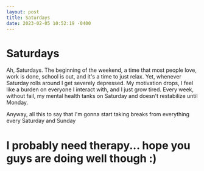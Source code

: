 ```yaml
---
layout: post
title: Saturdays
date: 2023-02-05 10:52:19 -0400
---
```


# Saturdays
Ah, Saturdays. The beginning of the weekend, a time that most people love, work is done, school is out, and it's a time to just relax.
Yet, whenever Saturday rolls around I get severely depressed. My motivation drops, I feel like a burden on everyone I interact with, and I just grow tired. Every week, without fail, my mental health tanks on Saturday and doesn't restabilize until Monday.

Anyway, all this to say that I'm gonna start taking breaks from everything every Saturday and Sunday

# I probably need therapy... hope you guys are doing well though :)

<script src="https://utteranc.es/client.js"
        repo="Just-Jojo/Just-Jojo.github.io"
        issue-term="pathname"
        label="Comments"
        theme="github-light"
        crossorigin="anonymous"
        async>
</script>